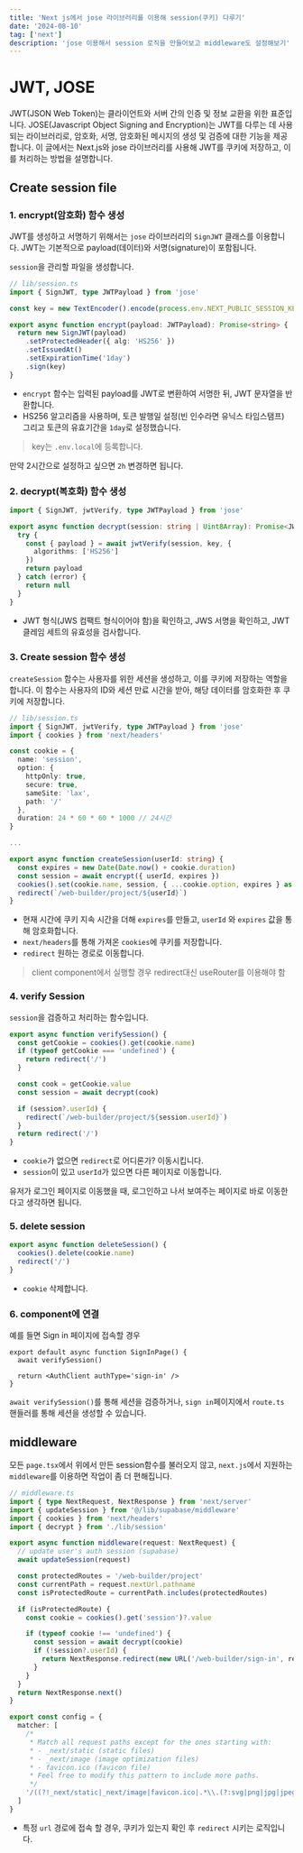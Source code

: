 ```yaml
---
title: 'Next js에서 jose 라이브러리를 이용해 session(쿠키) 다루기'
date: '2024-08-10'
tag: ['next']
description: 'jose 이용해서 session 로직을 만들어보고 middleware도 설정해보기'
---
```


# JWT, JOSE

JWT(JSON Web Token)는 클라이언트와 서버 간의 인증 및 정보 교환을 위한 표준입니다. JOSE(Javascript Object Signing and Encryption)는 JWT를 다루는 데 사용되는 라이브러리로, 암호화, 서명, 암호화된 메시지의 생성 및 검증에 대한 기능을 제공합니다. 이 글에서는 Next.js와 jose 라이브러리를 사용해 JWT를 쿠키에 저장하고, 이를 처리하는 방법을 설명합니다.

## Create session file

### 1. encrypt(암호화) 함수 생성

JWT를 생성하고 서명하기 위해서는 `jose` 라이브러리의 `SignJWT` 클래스를 이용합니다. JWT는 기본적으로 payload(데이터)와 서명(signature)이 포함됩니다.

`session`을 관리할 파일을 생성합니다.

```ts
// lib/session.ts
import { SignJWT, type JWTPayload } from 'jose'

const key = new TextEncoder().encode(process.env.NEXT_PUBLIC_SESSION_KEY)

export async function encrypt(payload: JWTPayload): Promise<string> {
  return new SignJWT(payload)
    .setProtectedHeader({ alg: 'HS256' })
    .setIssuedAt()
    .setExpirationTime('1day')
    .sign(key)
}
```

- `encrypt` 함수는 입력된 payload를 JWT로 변환하여 서명한 뒤, JWT 문자열을 반환합니다.
- HS256 알고리즘을 사용하며, 토큰 발행일 설정(빈 인수라면 유닉스 타임스탬프) 그리고 토큰의 유효기간을 `1day`로 설정했습니다.

> key는 `.env.local`에 등록합니다.

만약 2시간으로 설정하고 싶으면 `2h` 변경하면 됩니다.

### 2. decrypt(복호화) 함수 생성

```ts
import { SignJWT, jwtVerify, type JWTPayload } from 'jose'

export async function decrypt(session: string | Uint8Array): Promise<JWTPayload | null> {
  try {
    const { payload } = await jwtVerify(session, key, {
      algorithms: ['HS256']
    })
    return payload
  } catch (error) {
    return null
  }
}
```

- JWT 형식(JWS 컴팩트 형식이어야 함)을 확인하고, JWS 서명을 확인하고, JWT 클레임 세트의 유효성을 검사합니다.

### 3. Create session 함수 생성

`createSession` 함수는 사용자를 위한 세션을 생성하고, 이를 쿠키에 저장하는 역할을 합니다. 이 함수는 사용자의 ID와 세션 만료 시간을 받아, 해당 데이터를 암호화한 후 쿠키에 저장합니다.

```ts
// lib/session.ts
import { SignJWT, jwtVerify, type JWTPayload } from 'jose'
import { cookies } from 'next/headers'

const cookie = {
  name: 'session',
  option: {
    httpOnly: true,
    secure: true,
    sameSite: 'lax',
    path: '/'
  },
  duration: 24 * 60 * 60 * 1000 // 24시간
}

...

export async function createSession(userId: string) {
  const expires = new Date(Date.now() + cookie.duration)
  const session = await encrypt({ userId, expires })
  cookies().set(cookie.name, session, { ...cookie.option, expires } as ResponseCookie)
  redirect(`/web-builder/project/${userId}`)
}
```

- 현재 시간에 쿠키 지속 시간을 더해 `expires`를 만들고, `userId` 와 `expires` 값을 통해 암호화합니다.
- `next/headers`를 통해 가져온 `cookies`에 쿠키를 저장합니다.
- `redirect` 원하는 경로로 이동합니다.

> client component에서 실행할 경우 redirect대신 useRouter를 이용해야 함

### 4. verify Session

`session`을 검증하고 처리하는 함수입니다.

```ts
export async function verifySession() {
  const getCookie = cookies().get(cookie.name)
  if (typeof getCookie === 'undefined') {
    return redirect('/')
  }

  const cook = getCookie.value
  const session = await decrypt(cook)

  if (session?.userId) {
    redirect(`/web-builder/project/${session.userId}`)
  }
  return redirect('/')
}
```

- `cookie`가 없으면 `redirect`로 어디론가? 이동시킵니다.
- `session`이 있고 `userId`가 있으면 다른 페이지로 이동합니다.

유저가 로그인 페이지로 이동했을 때, 로그인하고 나서 보여주는 페이지로 바로 이동한다고 생각하면 됩니다.

### 5. delete session

```ts
export async function deleteSession() {
  cookies().delete(cookie.name)
  redirect('/')
}
```

- `cookie` 삭제합니다.

### 6. component에 연결

예를 들면 Sign in 페이지에 접속할 경우

```tsx
export default async function SignInPage() {
  await verifySession()

  return <AuthClient authType='sign-in' />
}
```

`await verifySession()`를 통해 세션을 검증하거나, `sign in`페이지에서 `route.ts` 핸들러를 통해 세션을 생성할 수 있습니다.

## middleware

모든 `page.tsx`에서 위에서 만든 session함수를 불러오지 않고, `next.js`에서 지원하는 `middleware`를 이용하면 작업이 좀 더 편해집니다.

```ts
// middleware.ts
import { type NextRequest, NextResponse } from 'next/server'
import { updateSession } from '@/lib/supabase/middleware'
import { cookies } from 'next/headers'
import { decrypt } from './lib/session'

export async function middleware(request: NextRequest) {
  // update user's auth session (supabase)
  await updateSession(request)

  const protectedRoutes = '/web-builder/project'
  const currentPath = request.nextUrl.pathname
  const isProtectedRoute = currentPath.includes(protectedRoutes)

  if (isProtectedRoute) {
    const cookie = cookies().get('session')?.value

    if (typeof cookie !== 'undefined') {
      const session = await decrypt(cookie)
      if (!session?.userId) {
        return NextResponse.redirect(new URL('/web-builder/sign-in', request.nextUrl))
      }
    }
  }
  return NextResponse.next()
}

export const config = {
  matcher: [
    /*
     * Match all request paths except for the ones starting with:
     * - _next/static (static files)
     * - _next/image (image optimization files)
     * - favicon.ico (favicon file)
     * Feel free to modify this pattern to include more paths.
     */
    '/((?!_next/static|_next/image|favicon.ico|.*\\.(?:svg|png|jpg|jpeg|gif|webp)$).*)'
  ]
}
```

- 특정 `url` 경로에 접속 할 경우, 쿠키가 있는지 확인 후 `redirect` 시키는 로직입니다.
